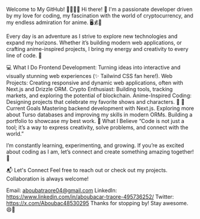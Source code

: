 Welcome to My GitHub! 👨‍💻🚀🌌
Hi there! 👋
I'm a passionate developer driven by my love for coding, my fascination with the world of cryptocurrency, and my endless admiration for anime. 🖥️💰🎌

Every day is an adventure as I strive to explore new technologies and expand my horizons. Whether it’s building modern web applications, or crafting anime-inspired projects, I bring my energy and creativity to every line of code. 🚀

💻 What I Do
Frontend Development: Turning ideas into interactive and visually stunning web experiences (✨ Tailwind CSS fan here!).
Web Projects: Creating responsive and dynamic web applications, often with Next.js and Drizzle ORM.
Crypto Enthusiast: Building tools, tracking markets, and exploring the potential of blockchain.
Anime-Inspired Coding: Designing projects that celebrate my favorite shows and characters. 🎨
🚀 Current Goals
Mastering backend development with Next.js.
Exploring more about Turso databases and improving my skills in modern ORMs.
Building a portfolio to showcase my best work.
🌱 What I Believe
“Code is not just a tool; it’s a way to express creativity, solve problems, and connect with the world.”

I’m constantly learning, experimenting, and growing. If you’re as excited about coding as I am, let’s connect and create something amazing together! 🌟

📬 Let's Connect
Feel free to reach out or check out my projects. Collaboration is always welcome!

Email: aboubatraore04@gmail.com
LinkedIn: https://www.linkedin.com/in/aboubacar-traore-495736252/
Twitter: https://x.com/Aboubac48530295
Thanks for stopping by! Stay awesome. 😄🎉
